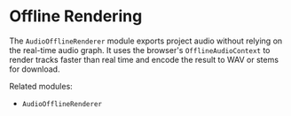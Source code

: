 # Offline Rendering

The `AudioOfflineRenderer` module exports project audio without relying on the
real-time audio graph. It uses the browser's `OfflineAudioContext` to render
tracks faster than real time and encode the result to WAV or stems for download.

Related modules:

- `AudioOfflineRenderer`
